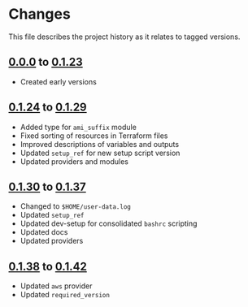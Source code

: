 # Changes
This file describes the project history as it relates to tagged versions.

## [0.0.0](.) to [0.1.23](.)
- Created early versions

## [0.1.24](.) to [0.1.29](.)
- Added type for `ami_suffix` module
- Fixed sorting of resources in Terraform files
- Improved descriptions of variables and outputs
- Updated `setup_ref` for new setup script version
- Updated providers and modules

## [0.1.30](.) to [0.1.37](.)
- Changed to `$HOME/user-data.log`
- Updated `setup_ref`
- Updated dev-setup for consolidated `bashrc` scripting
- Updated docs
- Updated providers

## [0.1.38](.) to [0.1.42](.)
- Updated `aws` provider
- Updated `required_version`
